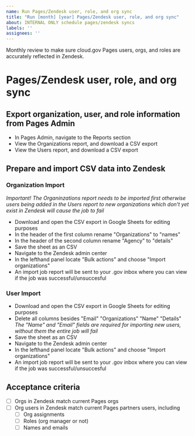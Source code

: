 ```yaml
---
name: Run Pages/Zendesk user, role, and org sync
title: "Run [month] [year] Pages/Zendesk user, role, and org sync"
about: INTERNAL ONLY schedule pages/zendesk syncs
labels: ''
assignees: ''
---
```


Monthly review to make sure cloud.gov Pages users, orgs, and roles are accurately reflected in Zendesk.

# Pages/Zendesk user, role, and org sync

## Export organization, user, and role information from Pages Admin

- In Pages Admin, navigate to the Reports section
- View the Organizations report, and download a CSV export
- View the Users report, and download a CSV export

## Prepare and import CSV data into Zendesk

### Organization Import

*Important! The Organinzations report needs to be imported first otherwise users being added in the Users report to new organizations which don't yet exist in Zendesk will cause the job to fail*

- Download and open the CSV export in Google Sheets for editing purposes
- In the header of the first column rename "Organizations" to "names" 
- In the header of the second column rename "Agency" to "details"
- Save the sheet as an CSV
- Navigate to the Zendesk admin center 
- In the lefthand panel locate "Bulk actions" and choose "Import organizations"
- An import job report will be sent to your .gov inbox where you can view if the job was successful/unsuccesful

### User Import

- Download and open the CSV export in Google Sheets for editing purposes
- Delete all columns besides "Email" "Organizations" "Name" "Details"
*The "Name" and "Email" fields are required for importing new users, without them the entire job will fail*
- Save the sheet as an CSV
- Navigate to the Zendesk admin center 
- In the lefthand panel locate "Bulk actions" and choose "Import organizations"
- An import job report will be sent to your .gov inbox where you can view if the job was successful/unsuccesful

## Acceptance criteria

- [ ] Orgs in Zendesk match current Pages orgs
- [ ] Org users in Zendesk match current Pages partners users, including
  - [ ] Org assignments
  - [ ] Roles (org manager or not)
  - [ ] Names and emails 
